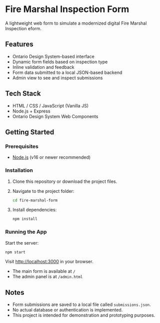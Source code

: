 # Fire Marshal Inspection Form

A lightweight web form to simulate a modernized digital Fire Marshal Inspection eform.

## Features

- Ontario Design System-based interface
- Dynamic form fields based on inspection type
- Inline validation and feedback
- Form data submitted to a local JSON-based backend
- Admin view to see and inspect submissions

## Tech Stack

- HTML / CSS / JavaScript (Vanilla JS)
- Node.js + Express
- Ontario Design System Web Components

## Getting Started

### Prerequisites

- [Node.js](https://nodejs.org/) (v16 or newer recommended)

### Installation

1. Clone this repository or download the project files.
2. Navigate to the project folder:

   ```bash
   cd fire-marshal-form
   ```

3. Install dependencies:

   ```bash
   npm install
   ```

### Running the App

Start the server:

```bash
npm start
```

Visit [http://localhost:3000](http://localhost:3000) in your browser.

- The main form is available at `/`
- The admin panel is at `/admin.html`

## Notes

- Form submissions are saved to a local file called `submissions.json`.
- No actual database or authentication is implemented.
- This project is intended for demonstration and prototyping purposes.

